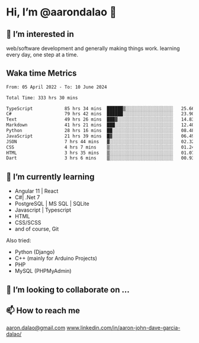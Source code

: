 # __Hi, I’m @aarondalao__ 👋 
## 👀 I’m interested in 
web/software development and generally making things work.
learning every day, one step at a time. 

## Waka time Metrics
<!--START_SECTION:waka-->

```txt
From: 05 April 2022 - To: 10 June 2024

Total Time: 333 hrs 30 mins

TypeScript            85 hrs 34 mins  ██████▒░░░░░░░░░░░░░░░░░░   25.66 %
C#                    79 hrs 42 mins  ██████░░░░░░░░░░░░░░░░░░░   23.90 %
Text                  49 hrs 26 mins  ███▓░░░░░░░░░░░░░░░░░░░░░   14.83 %
Markdown              41 hrs 21 mins  ███░░░░░░░░░░░░░░░░░░░░░░   12.40 %
Python                28 hrs 16 mins  ██░░░░░░░░░░░░░░░░░░░░░░░   08.48 %
JavaScript            21 hrs 39 mins  █▓░░░░░░░░░░░░░░░░░░░░░░░   06.49 %
JSON                  7 hrs 44 mins   ▓░░░░░░░░░░░░░░░░░░░░░░░░   02.32 %
CSS                   4 hrs 7 mins    ▒░░░░░░░░░░░░░░░░░░░░░░░░   01.24 %
HTML                  3 hrs 35 mins   ▒░░░░░░░░░░░░░░░░░░░░░░░░   01.07 %
Dart                  3 hrs 6 mins    ▒░░░░░░░░░░░░░░░░░░░░░░░░   00.93 %
```

<!--END_SECTION:waka-->

## 🌱 I’m currently learning 

- Angular 11 | React 
- C#| .Net 7
- PostgreSQL | MS SQL | SQLite
- Javascript | Typescript
- HTML 
- CSS/SCSS
- and of course, Git 


Also tried:
- Python (Django)
- C++ (mainly for Arduino Projects)
- PHP
- MySQL (PHPMyAdmin)


## 💞️ I’m looking to collaborate on ...

## 📫 How to reach me 
aaron.dalao@gmail.com
www.linkedin.com/in/aaron-john-dave-garcia-dalao/

<!---
aarondalao/aarondalao is a ✨ special ✨ repository because its `README.md` (this file) appears on your GitHub profile.
You can click the Preview link to take a look at your changes.
--->
